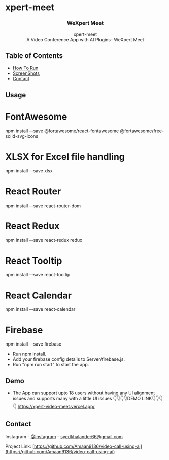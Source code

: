 # xpert-meet

<p align="center"> 
  <h3 align="center">WeXpert Meet </h3>

  <p align="center">
    xpert-meet
    <br />  
     A Video Conference App with AI Plugins- WeXpert Meet
    <br />
  </p>
</p>

<!-- TABLE OF CONTENTS -->

## Table of Contents

- [How To Run](#usage)
- [ScreenShots](#demo)
- [Contact](#contact)

<!-- tutorial -->

<!-- Prerequisites -->

## Usage
<!-- install dependencies -->
# FontAwesome
npm install --save @fortawesome/react-fontawesome @fortawesome/free-solid-svg-icons

# XLSX for Excel file handling
npm install --save xlsx

# React Router
npm install --save react-router-dom

# React Redux
npm install --save react-redux redux

# React Tooltip
npm install --save react-tooltip

# React Calendar
npm install --save react-calendar

# Firebase
npm install --save firebase

<!-- run below commands -->
- Run npm install.
- Add your firebase config details to Server/firebase.js.
- Run "npm run start" to start the app.

<!-- Demo -->

## Demo

- The App can support upto 18 users without having any UI alignment issues and supports many with a little UI issues
👇👇👇👇DEMO LINK👇👇👇👇
https://xpert-video-meet.vercel.app/

<!-- CONTACT -->

## Contact

Instagram - [@Instagram](https://www.instagram.com/amaan.m.k/) - syedkhalander66@gmail.com 

Project Link: [https://github.com/Amaan9136/video-call-using-ai](https://github.com/Amaan9136/video-call-using-ai)
